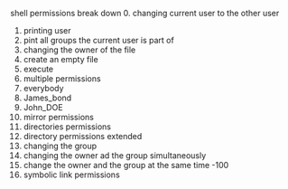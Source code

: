 shell permissions break down
0. changing current user to the other user
1. printing user
2. pint all groups the current user is part of
3. changing the owner of the file
4. create an empty file
5. execute
6. multiple permissions
7. everybody
8. James_bond
9. John_DOE
10. mirror permissions
11. directories permissions
12. directory permissions extended
13. changing the group
13. changing the owner ad the group simultaneously
14. change the owner and the group at the same time -100
15. symbolic link permissions

